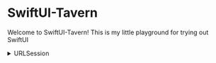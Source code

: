 # SwiftUI-Tavern
Welcome to SwiftUI-Tavern! This is my little playground for trying out SwiftUI

<details>
  <summary>URLSession</summary>
  
# URLSession
Foundation 프레임워크에서 제공하는 API로 네트워크 통신을 관리하는 객체

[코드 바로가기](https://github.com/ShinhyukPark/SwiftUI-Tavern/tree/main/URLSession)

### 프리뷰
![URlSessionImg](https://github.com/ShinhyukPark/SwiftUI-Tavern/assets/104442595/42a62481-9c7e-457d-8316-0ff00241f8ff)

API : https://rickandmortyapi.com
</details>
